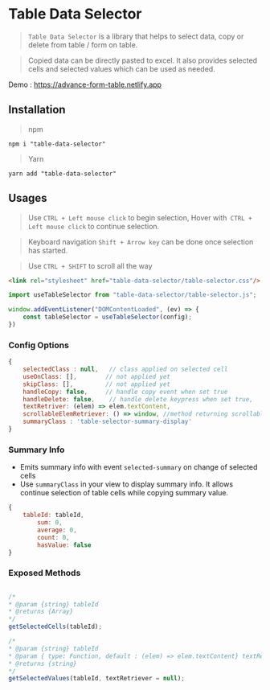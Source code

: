 # Table Data Selector
> `Table Data Selector` is a library that helps to select data, copy or delete from table / form on table.

> Copied data can be directly pasted to excel.
It also provides selected cells and selected values which can be used as needed.

Demo : https://advance-form-table.netlify.app

## Installation

> npm
   ```npm
   npm i "table-data-selector"
   ```
> Yarn
   ```yarn
   yarn add "table-data-selector"
   ```

## Usages
>Use `CTRL + Left mouse click` to begin selection, Hover with` CTRL + Left mouse click` to continue selection.

> Keyboard navigation `Shift + Arrow key` can be done once selection has started.

> Use `CTRL + SHIFT` to scroll all the way

```html
<link rel="stylesheet" href="table-data-selector/table-selector.css"/>
```

```js
import useTableSelector from "table-data-selector/table-selector.js";

window.addEventListener("DOMContentLoaded", (ev) => {
    const tableSelector = useTableSelector(config);
})

```

### Config Options
```js
{
    selectedClass : null,   // class applied on selected cell
    useOnClass: [],        // not applied yet
    skipClass: [],         // not applied yet
    handleCopy: false,     // handle copy event when set true
    handleDelete: false,    // handle delete keypress when set true,
    textRetriver: (elem) => elem.textContent,
    scrollableElemRetriever: () => window, //method returning scrollable element
    summaryClass : 'table-selector-summary-display'
}

```

### Summary Info
- Emits summary info with event `selected-summary` on change of selected cells
- Use `summaryClass` in your view to display summary info. It allows continue selection of table cells while copying summary value.
```js
{
    tableId: tableId,
        sum: 0,
        average: 0,
        count: 0,
        hasValue: false
}
````

### Exposed Methods
```js

/*
* @param {string} tableId
* @returns {Array}
*/
getSelectedCells(tableId);

/*
* @param {string} tableId
* @param { type: Function, default : (elem) => elem.textContent} textRetriever
* @returns {string}
*/
getSelectedValues(tableId, textRetriever = null);

```
